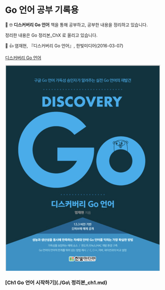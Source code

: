 # Go 언어 공부 기록용

  📝 🤓 **디스커버리 Go 언어** 책을 통해 공부하고, 공부한 내용을 정리하고 있습니다.



정리한 내용은 Go 정리본_ChX 로 올리고 있습니다.

 

📖 👍 염재현, 『디스커버리 Go 언어』, 한빛미디어(2016-03-07)

 [디스커버리 Go 언어](http://www.hanbit.co.kr/store/books/look.php?p_code=B5279497767)

![](Go_book.png) 


### [Ch1 Go 언어 시작하기](./Go\ 정리본_ch1.md)
